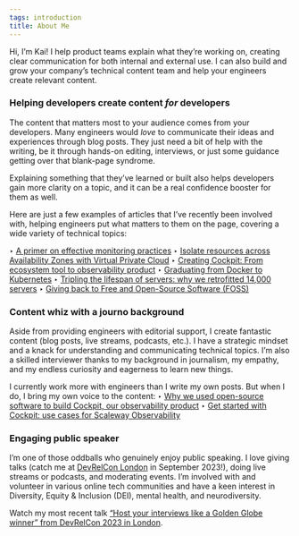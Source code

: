 ```yaml
---
tags: introduction
title: About Me
---
```


Hi, I’m Kai! I help product teams explain what they’re working on, creating clear communication for both internal and external use. I can also build and grow your company’s technical content team  and help your engineers create relevant content.
### Helping developers create content *for* developers
The content that matters most to your audience comes from your developers. Many engineers would *love* to communicate their ideas and experiences through blog posts. They just need a bit of help with the writing, be it through hands-on editing, interviews, or just some guidance getting over that blank-page syndrome. 

Explaining something that they’ve learned or built also helps developers gain more clarity on a topic, and it can be a real confidence booster for them as well.

Here are just a few examples of articles that I’ve recently been involved with, helping engineers put what matters to them on the page, covering a wide variety of technical topics:

‣ [A primer on effective monitoring practices](https://www.scaleway.com/en/blog/effective-monitoring-practices/)
‣ [Isolate resources across Availability Zones with Virtual Private Cloud](https://www.scaleway.com/en/blog/virtual-private-cloud-public-beta/)
‣ [Creating Cockpit: From ecosystem tool to observability product](https://www.scaleway.com/en/blog/cockpit-observability-tool-product/)
‣ [Graduating from Docker to Kubernetes](https://www.scaleway.com/en/blog/from-docker-to-kubernetes/)
‣ [Tripling the lifespan of servers: why we retrofitted 14,000 servers](https://www.scaleway.com/en/blog/the-transformers-project/)
‣ [Giving back to Free and Open-Source Software (FOSS)](https://www.scaleway.com/en/blog/foss-giving-back/)

### Content whiz with a journo background
Aside from providing engineers with editorial support, I create fantastic content (blog posts, live streams, podcasts, etc.). I have a strategic mindset and a knack for understanding and communicating technical topics. I’m also a skilled interviewer thanks to my background in journalism, my empathy, and my endless curiosity and eagerness to learn new things.

I currently work more with engineers than I write my own posts. But when I do, I bring my own voice to the content:
‣ [Why we used open-source software to build Cockpit, our observability product](https://www.scaleway.com/en/blog/cockpit-scaleway-observability-product/)
‣ [Get started with Cockpit: use cases for Scaleway Observability](https://www.scaleway.com/en/blog/cockpit-observability-use-cases/)

### Engaging public speaker
I’m one of those oddballs who genuinely enjoy public speaking. I love giving talks (catch me at [DevRelCon London](https://london-2023.devrelcon.dev/speaker/kai-katschthaler/) in September 2023!), doing live streams or podcasts, and moderating events. I’m involved with and volunteer in various online tech communities and have a keen interest in Diversity, Equity & Inclusion (DEI), mental health, and neurodiversity.

Watch my most recent talk [“Host your interviews like a Golden Globe winner” from DevRelCon 2023 in London](https://www.youtube.com/watch?v=9FgsIkSHG7Y).